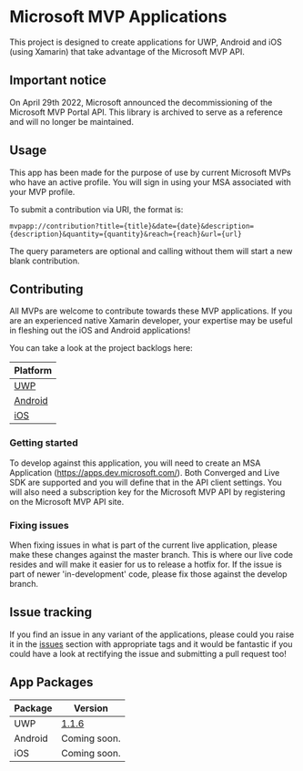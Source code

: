Microsoft MVP Applications
===========

This project is designed to create applications for UWP, Android and iOS (using Xamarin) that take advantage of the Microsoft MVP API. 

## Important notice
On April 29th 2022, Microsoft announced the decommissioning of the Microsoft MVP Portal API. This library is archived to serve as a reference and will no longer be maintained.

## Usage
This app has been made for the purpose of use by current Microsoft MVPs who have an active profile. You will sign in using your MSA associated with your MVP profile.

To submit a contribution via URI, the format is:

```
mvpapp://contribution?title={title}&date={date}&description={description}&quantity={quantity}&reach={reach}&url={url}
```

The query parameters are optional and calling without them will start a new blank contribution.

## Contributing
All MVPs are welcome to contribute towards these MVP applications. If you are an experienced native Xamarin developer, your expertise may be useful in fleshing out the iOS and Android applications!

You can take a look at the project backlogs here:

| Platform |
| ------ |
| [UWP](https://github.com/jamesmcroft/MS-MVP-Apps/projects/1) |
| [Android](https://github.com/jamesmcroft/MS-MVP-Apps/projects/2) |
| [iOS](https://github.com/jamesmcroft/MS-MVP-Apps/projects/3) |

### Getting started

To develop against this application, you will need to create an MSA Application (https://apps.dev.microsoft.com/). Both Converged and Live SDK are supported and you will define that in the API client settings. You will also need a subscription key for the Microsoft MVP API by registering on the Microsoft MVP API site. 

### Fixing issues

When fixing issues in what is part of the current live application, please make these changes against the master branch. This is where our live code resides and will make it easier for us to release a hotfix for. If the issue is part of newer 'in-development' code, please fix those against the develop branch.

## Issue tracking

If you find an issue in any variant of the applications, please could you raise it in the [issues](https://github.com/jamesmcroft/mvp-api-app/issues) section with appropriate tags and it would be fantastic if you could have a look at rectifying the issue and submitting a pull request too!

## App Packages

| Package | Version |
| ------ | ------ |
| UWP | [1.1.6](https://www.microsoft.com/en-us/store/p/mvp-community-app/9nm26mmrjbpf) |
| Android | Coming soon. |
| iOS | Coming soon. |

